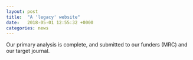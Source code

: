 ```yaml
---
layout: post
title:  "A 'legacy' website"
date:   2018-05-01 12:55:32 +0000
categories: news
---
```



Our primary analysis is complete, and submitted to our funders (MRC) and our target journal. 